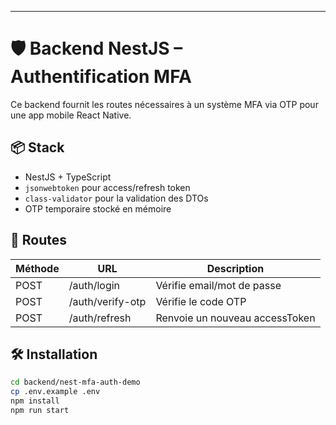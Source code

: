---

# 🛡️ Backend NestJS – Authentification MFA

Ce backend fournit les routes nécessaires à un système MFA via OTP pour une app mobile React Native.

## 📦 Stack

- NestJS + TypeScript
- `jsonwebtoken` pour access/refresh token
- `class-validator` pour la validation des DTOs
- OTP temporaire stocké en mémoire

## 🔐 Routes

| Méthode | URL               | Description                            |
|---------|-------------------|----------------------------------------|
| POST    | /auth/login       | Vérifie email/mot de passe             |
| POST    | /auth/verify-otp  | Vérifie le code OTP                    |
| POST    | /auth/refresh     | Renvoie un nouveau accessToken        |

## 🛠️ Installation

```bash
cd backend/nest-mfa-auth-demo
cp .env.example .env
npm install
npm run start